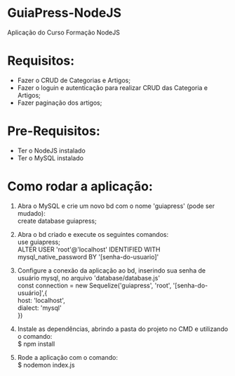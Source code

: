 # GuiaPress-NodeJS
Aplicação do Curso Formação NodeJS

# Requisitos:
- Fazer o CRUD de Categorias e Artigos;
- Fazer o loguin e autenticação para realizar CRUD das Categoria e Artigos; 
- Fazer paginação dos artigos;

# Pre-Requisitos:
- Ter o NodeJS instalado
- Ter o MySQL instalado

# Como rodar a aplicação:
1. Abra o MySQL e crie um novo bd com o nome 'guiapress' (pode ser mudado):<br>
  create database guiapress;
  
2. Abra o bd criado e execute os seguintes comandos:<br>
  use guiapress; <br>
  ALTER USER 'root'@'localhost' IDENTIFIED WITH mysql_native_password BY '[senha-do-usuario]'
  
3. Configure a conexão da aplicação ao bd, inserindo sua senha de usuário mysql, no arquivo 'database/database.js'<br>
  const connection = new Sequelize('guiapress', 'root', '[senha-do-usuário]',{<br>
      host: 'localhost',<br>
      dialect: 'mysql'<br>
  })

4. Instale as dependências, abrindo a pasta do projeto no CMD e utilizando o comando:<br>
  $ npm install
  
5. Rode a aplicação com o comando:<br>
  $ nodemon index.js
